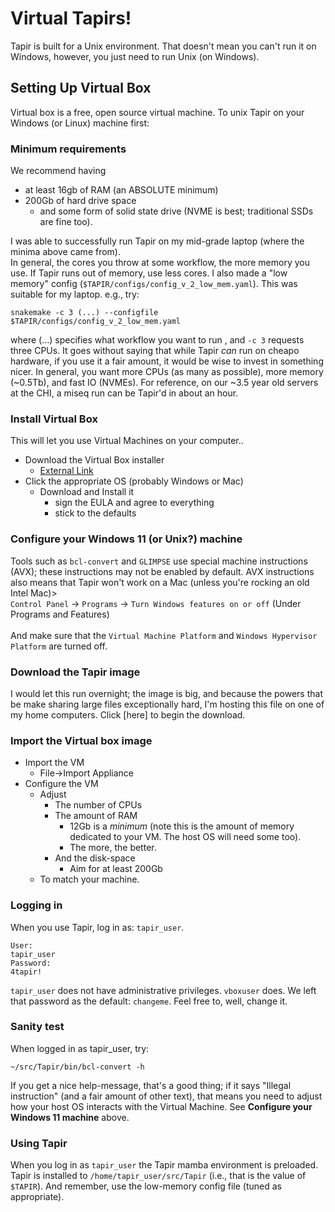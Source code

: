 # Virtual Tapirs!

Tapir is built for a Unix environment. That doesn't mean you can't run it on Windows, however, you just need to run Unix (on Windows).

## Setting Up Virtual Box

Virtual box is a free, open source virtual machine. To unix Tapir on your Windows (or Linux) machine first:

### Minimum requirements
We recommend having
-  at least 16gb of RAM (an ABSOLUTE minimum)
-  200Gb of hard drive space
   -  and some form of solid state drive (NVME is best; traditional SSDs are fine too).
   
I was able to successfully run Tapir on my mid-grade laptop (where the minima above came from). <br>
In general, the cores you throw at some workflow, the more memory you use. If Tapir runs out of memory, use less cores.
I also made a "low memory" config (`$TAPIR/configs/config_v_2_low_mem.yaml`). This was suitable for my laptop.
e.g.,
try:
```
snakemake -c 3 (...) --configfile $TAPIR/configs/config_v_2_low_mem.yaml
```
where (...) specifies what workflow you want to run , and `-c 3` requests three CPUs.
It goes without saying that while Tapir *can* run on cheapo hardware, if you use it a fair amount, it would be wise to invest in something nicer. In general, you want more CPUs (as many as possible), more memory (~0.5Tb), and fast IO (NVMEs).
For reference, on our ~3.5 year old servers at the CHI, a miseq run can be Tapir'd in about an hour.


### Install Virtual Box
This will let you use Virtual Machines on your computer..

-  Download the Virtual Box installer
   -  [External Link](https://www.virtualbox.org/wiki/Downloads)
-  Click the appropriate OS (probably Windows or Mac)
   -  Download and Install it
      -  sign the EULA and agree to everything
      -  stick to the defaults

### Configure your Windows 11 (or Unix?) machine

Tools such as `bcl-convert` and `GLIMPSE` use special machine instructions (AVX); these instructions may not be enabled by default. AVX instructions also means that Tapir won't work on a Mac (unless you're rocking an old Intel Mac)><br>
`Control Panel` -> `Programs` -> `Turn Windows features on or off` (Under Programs and Features) <br><br>
And make sure that the `Virtual Machine Platform` and `Windows Hypervisor Platform` are turned off.


### Download the Tapir image
I would let this run overnight; the image is big, and because the powers that be make sharing large files exceptionally hard, I'm hosting this file on one of my home computers.
Click [here] to begin the download.

### Import the Virtual box image

-  Import the VM
   - File->Import Appliance
-  Configure the VM
   -  Adjust
      - The number of CPUs
      - The amount of RAM 
		- 12Gb is a *minimum* (note this is the amount of memory dedicated to your VM. The host OS will need some too).
		- The more, the better.
      - And the disk-space
		- Aim for at least 200Gb
   -  To match your machine.

### Logging in

When you use Tapir, log in as: `tapir_user`.
```
User:
tapir_user
Password:
4tapir!
```

`tapir_user` does not have administrative privileges. `vboxuser` does. We left that password as the default: `changeme`.  Feel free to, well, change it.


### Sanity test
When logged in as tapir_user, try:
```
~/src/Tapir/bin/bcl-convert -h
```

If you get a nice help-message, that's a good thing; if it says "Illegal instruction" (and a fair amount of other text), 
that means you need to adjust how your host OS interacts with the Virtual Machine. See **Configure your Windows 11 machine** above.


### Using Tapir

When you log in as `tapir_user` the Tapir mamba environment is preloaded. 
Tapir is installed to `/home/tapir_user/src/Tapir` (i.e., that is the value of `$TAPIR`).
And remember, use the low-memory config file (tuned as appropriate).


